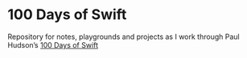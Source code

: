 # 100 Days of Swift
Repository for notes, playgrounds and projects as I work through Paul Hudson’s [100 Days of Swift](https://www.hackingwithswift.com/100) 
